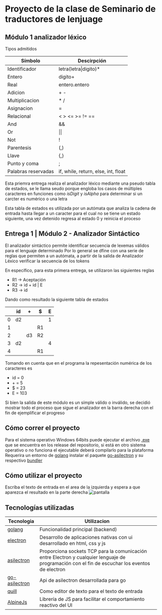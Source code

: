# Proyecto de la clase de Seminario de traductores de lenjuage

## Módulo 1 analizador léxico

Tipos admitidos

| Símbolo             | Descirpción                         |
| ------------------- | ----------------------------------- |
| Identificador       | letra(letra\|digito)\*              |
| Entero              | digito+                             |
| Real                | entero.entero                       |
| Adicion             | + -                                 |
| Multiplicacion      | \* /                                |
| Asignacion          | =                                   |
| Relacional          | < > <= >= != ==                     |
| And                 | &&                                  |
| Or                  | \|\|                                |
| Not                 | !                                   |
| Parentesis          | (,)                                 |
| Llave               | {,}                                 |
| Punto y coma        | ;                                   |
| Palabras reservadas | if, while, return, else, int, float |

Esta priemra entrega realiza el analizador léxico mediante una pseudo tabla de estados, se le llama seudo porque engloba los casos de múltiples caracteres en funciones como _isDigit_ y _isAlpha_ para determinar si un carcter es numérico o una letra

Esta tabla de estados es utilizada por un autómata que analiza la cadena de entrada hasta llegar a un caracter para el cual no se tiene un estado siguiente, una vez detenido regresa al estado 0 y reinicia el proceso

## Entrega 1 | Módulo 2 - Analizador Sintáctico

El analizador sintáctico permite identificar secuencia de lexemas válidos para el lenguaje determinado
Por lo general se dfine con una serie de reglas que permiten a un autómata, a partir de la salida de Analizador Léxico verificar la secuencia de los tokens

En específico, para esta primera entrega, se utilizaron las siguientes reglas

- R1 -> Aceptación
- R2 -> id + id | E
- R3 -> id

Dando como resultado la siguiente tabla de estados

|     | id  | +   | $   | E   |
| --- | --- | --- | --- | --- |
| 0   | d2  |     |     | 1   |
| 1   |     |     | R1  |     |
| 2   |     | d3  | R2  |     |
| 3   | d2  |     |     | 4   |
| 4   |     |     | R1  |     |

Tomando en cuenta que en el programa la repesentación numérica de los caracteres es

- id = 0
- \+ = 5
- $ = 23
- E = 103

Si bien la salida de este módulo es un símple válido o inválido, se decidió mostrar todo el proceso que sigue el analizador en la barra derecha con el fin de ejemplificar el progreso

## Cómo correr el proyecto

Para el sistema operativo Windows 64bits puede ejecutar el archivo [.exe](https://github.com/Fairbrook/Traductor/releases/tag/0.1) que se encuentra en los release del repositorio, si está en otro sistema operativo o no funciona el ejecutable deberá compilarlo para la plataforma
Requerira un entorno de [golang](https://golang.org/)
instalar el paquete [go-asilectron](https://github.com/asticode/go-astilectron) y su respectivo [bundler](https://github.com/asticode/go-astilectron-bundler)

## Cómo utilizar el proyecto

Escriba el texto de entrada en el area de la izquierda y espera a que aparezca el resultado en la parte derecha
![pantalla](https://i.ibb.co/PNWmZPH/Screenshot-2.png)

## Tecnologías utilizadas

| Tecnologia                                                  | Utilizacion                                                                                                                                     |
| ----------------------------------------------------------- | ----------------------------------------------------------------------------------------------------------------------------------------------- |
| [golang](https://golang.org/)                               | Funcionalidad principal (backend)                                                                                                               |
| [electron](https://www.electronjs.org/)                     | Desarrollo de aplicaciones nativas con ui desarrollado en html, css y js                                                                        |
| [asilectron](https://github.com/asticode/astilectron)       | Proporciona sockets TCP para la comunicación entre Electron y cualquier lenguaje de programación con el fin de escuchar los eventos de electron |
| [go-asilectron](https://github.com/asticode/go-astilectron) | Api de asilectron desarrollada para go                                                                                                          |
| [quill](https://quilljs.com/)                               | Como editor de texto para el texto de entrada                                                                                                   |
| [AlpineJs](https://alpinejs.dev/)                           | Librería de JS para facilitar el comportamiento reactivo del UI                                                                                 |
